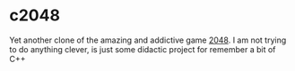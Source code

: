 # c2048

Yet another clone of the amazing and addictive game
[2048](http://gabrielecirulli.github.io/2048/). I am not trying to do
anything clever, is just some didactic project for remember a bit of C++
